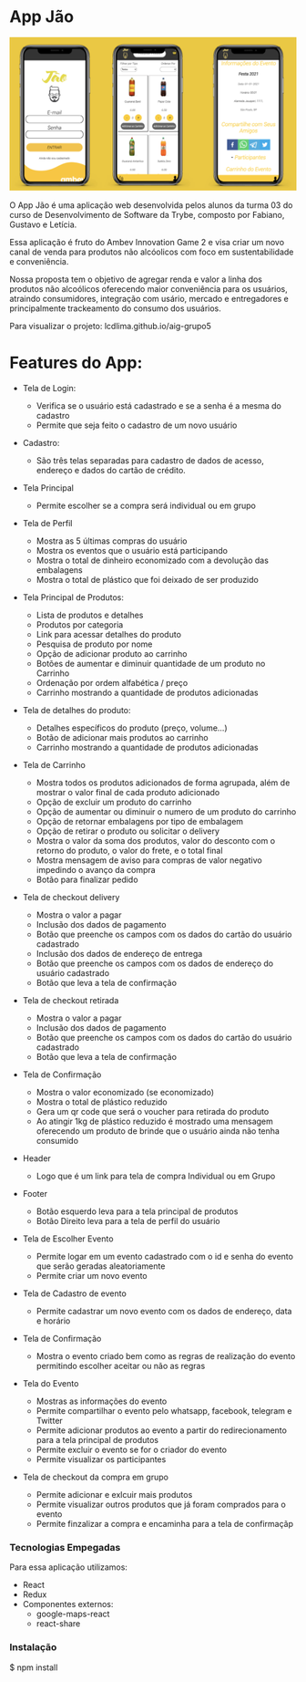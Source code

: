 # App Jão

![app Jão](./src/images/app.png)

O App Jão é uma aplicação web desenvolvida pelos alunos da turma 03 do curso de Desenvolvimento de Software da Trybe, composto por Fabiano, Gustavo e Letícia.

Essa aplicação é fruto do Ambev Innovation Game 2 e visa criar um novo canal de venda para produtos não alcóolicos com foco em sustentabilidade e conveniência.

Nossa proposta tem o objetivo de agregar renda e valor a linha dos produtos não alcoólicos oferecendo maior conveniência para os usuários, atraindo consumidores, integração com usário, mercado e entregadores e principalmente trackeamento do consumo dos usuários.

Para visualizar o projeto: lcdlima.github.io/aig-grupo5

# Features do App:

- Tela de Login:
  - Verifica se o usuário está cadastrado e se a senha é a mesma do cadastro
  - Permite que seja feito o cadastro de um novo usuário

- Cadastro:
  - São três telas separadas para cadastro de dados de acesso, endereço e dados do cartão de crédito.

- Tela Principal
  - Permite escolher se a compra será individual ou em grupo
  
- Tela de Perfil
  - Mostra as 5 últimas compras do usuário
  - Mostra os eventos que o usuário está participando
  - Mostra o total de dinheiro economizado com a devolução das embalagens
  - Mostra o total de plástico que foi deixado de ser produzido

- Tela Principal de Produtos:
  - Lista de produtos e detalhes
  - Produtos por categoria
  - Link para acessar detalhes do produto
  - Pesquisa de produto por nome
  - Opção de adicionar produto ao carrinho
  - Botões de aumentar e diminuir quantidade de um produto no Carrinho
  - Ordenação por ordem alfabética / preço
  - Carrinho mostrando a quantidade de produtos adicionadas

- Tela de detalhes do produto:
  - Detalhes específicos do produto (preço, volume…)
  - Botão de adicionar mais produtos ao carrinho
  - Carrinho mostrando a quantidade de produtos adicionadas

- Tela de Carrinho
  - Mostra todos os produtos adicionados de forma agrupada, além de mostrar o valor final de cada produto adicionado
  - Opção de excluir um produto do carrinho
  - Opção de aumentar ou diminuir o numero de um produto do carrinho
  - Opção de retornar embalagens por tipo de embalagem
  - Opção de retirar o produto ou solicitar o delivery
  - Mostra o valor da soma dos produtos, valor do desconto com o retorno do produto, o valor do frete, e o total final
  - Mostra mensagem de aviso para compras de valor negativo impedindo o avanço da compra
  - Botão para finalizar pedido

- Tela de checkout delivery
  - Mostra o valor a pagar
  - Inclusão dos dados de pagamento
  - Botão que preenche os campos com os dados do cartão do usuário cadastrado
  - Inclusão dos dados de endereço de entrega
  - Botão que preenche os campos com os dados de endereço do usuário cadastrado
  - Botão que leva a tela de confirmação

- Tela de checkout retirada
  - Mostra o valor a pagar
  - Inclusão dos dados de pagamento
  - Botão que preenche os campos com os dados do cartão do usuário cadastrado
  - Botão que leva a tela de confirmação

- Tela de Confirmação
  - Mostra o valor economizado (se economizado)
  - Mostra o total de plástico reduzido
  - Gera um qr code que será o voucher para retirada do produto
  - Ao atingir 1kg de plástico reduzido é mostrado uma mensagem oferecendo um produto de brinde que o usuário ainda não tenha consumido

- Header
  - Logo que é um link para tela de compra Individual ou em Grupo

- Footer
  - Botão esquerdo leva para a tela principal de produtos
  - Botão Direito leva para a tela de perfil do usuário

- Tela de Escolher Evento
  - Permite logar em um evento cadastrado com o id e senha do evento que serão geradas aleatoriamente
  - Permite criar um novo evento

- Tela de Cadastro de evento 
  - Permite cadastrar um novo evento com os dados de endereço, data e horário

- Tela de Confirmação
  - Mostra o evento criado bem como as regras de realização do evento permitindo escolher aceitar ou não as regras

- Tela do Evento
  - Mostras as informações do evento
  - Permite compartilhar o evento pelo whatsapp, facebook, telegram e Twitter
  - Permite adicionar produtos ao evento a partir do redirecionamento para a tela principal de produtos
  - Permite excluir o evento se for o criador do evento
  - Permite visualizar os participantes

- Tela de checkout da compra em grupo
  - Permite adicionar e exlcuir mais produtos
  - Permite visualizar outros produtos que já foram comprados para o evento
  - Permite finzalizar a compra e encaminha para a tela de confirmaçãp

### Tecnologias Empegadas

Para essa aplicação utilizamos:
- React
- Redux
- Componentes externos: 
  - google-maps-react
  - react-share

### Instalação
$ npm install


